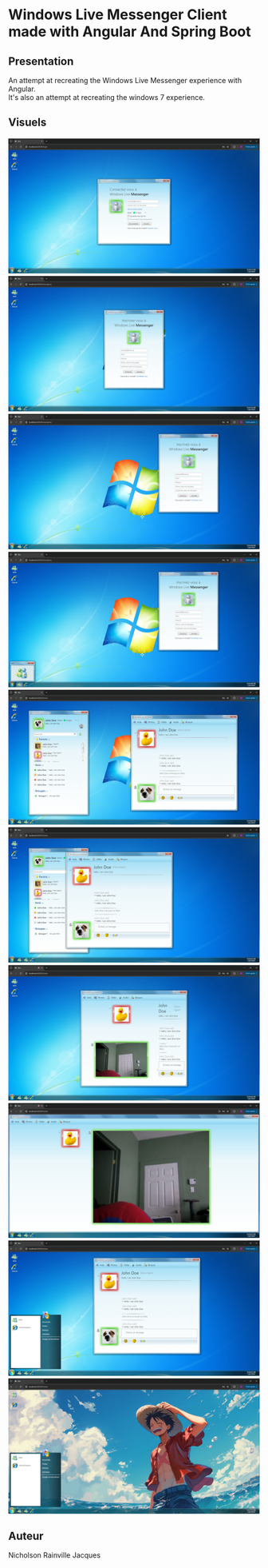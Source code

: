 # Windows Live Messenger Client <br> made with Angular And Spring Boot
## Presentation
An attempt at recreating the Windows Live Messenger experience with Angular. <br>
It's also an attempt at recreating the windows 7 experience.

## Visuels
![Connection](./images-readme/1.png)
![Inscription](./images-readme/2.png)
![Position des fenêtres](./images-readme/3.png)
![Windows preview](./images-readme/4.png)
![Home](./images-readme/5.png)
![Position des fenêtres](./images-readme/6.png)
![Video presentation](./images-readme/7.png)
![Video fullscreen](./images-readme/8.png)
![Start menu](./images-readme/9.png)
![Change background](./images-readme/10.png)

## Auteur
Nicholson Rainville Jacques

